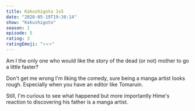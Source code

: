 ```yaml
--- 
title: Kakushigoto 1x5 
date: "2020-05-19T19:38:14" 
show: "Kakushigoto" 
season: 1 
episode: 5 
rating: 3 
ratingEmoji: "⭐️⭐️⭐️" 
---
```


Am I the only one who would like the story of the dead (or not) mother to go a little faster?

Don't get me wrong I'm liking the comedy, sure being a manga artist looks rough. Especially when you have an editor like Tomaruin.

Still, I'm curious to see what happened but more importantly Hime's reaction to discovering his father is a manga artist.
